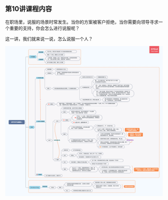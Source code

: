 ## 第10讲课程内容

在职场里，说服的场景时常发生。当你的方案被客户拒绝，当你需要向领导寻求一个重要的支持，你会怎么进行说服呢？

这一讲，我们就来说一说，怎么说服一个人？

<img alt="String in meyymory" src="img/day11/note.png" class="center">
